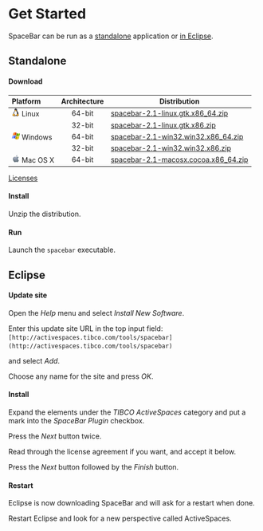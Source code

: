 # Get Started

SpaceBar can be run as a [standalone](#standalone) application or [in Eclipse](#eclipse). 

## <a name="standalone" />Standalone

#### Download

|Platform                              |Architecture|Distribution                                                                                                                                   |
|:-------------------------------------|:----------:|-----------------------------------------------------------------------------------------------------------------------------------|
|![Linux](images/linux.png) Linux      |64-bit      |<a target="_blank" href="http://activespaces.tibco.com/tools/spacebar/spacebar-2.1-linux.gtk.x86_64.zip" class="btn btn-primary btn-small">spacebar-2.1-linux.gtk.x86_64.zip</a>      |
|                                      |32-bit      |<a target="_blank" href="http://activespaces.tibco.com/tools/spacebar/spacebar-2.1-linux.gtk.x86.zip"    class="btn btn-primary btn-small">spacebar-2.1-linux.gtk.x86.zip</a>         |
|![Windows](images/windows.png) Windows|64-bit      |<a target="_blank" href="http://activespaces.tibco.com/tools/spacebar/spacebar-2.1-win32.win32.x86_64.zip" class="btn btn-primary btn-small">spacebar-2.1-win32.win32.x86_64.zip</a>  |
|                                      |32-bit      |<a target="_blank" href="http://activespaces.tibco.com/tools/spacebar/spacebar-2.1-win32.win32.x86.zip"    class="btn btn-primary btn-small">spacebar-2.1-win32.win32.x86.zip</a>     |
|![Mac](images/mac.png) Mac OS X       |64-bit      |<a target="_blank" href="http://activespaces.tibco.com/tools/spacebar/spacebar-2.1-macosx.cocoa.x86_64.zip" class="btn btn-primary btn-small">spacebar-2.1-macosx.cocoa.x86_64.zip</a>|

<a href="https://raw.githubusercontent.com/TIBCOSoftware/as-spacebar/master/LICENSE" target="_blank">Licenses</a>

#### Install

Unzip the distribution.

#### Run

Launch the `spacebar` executable.

## <a name="eclipse" />Eclipse

#### Update site

Open the *Help* menu and select *Install New Software*.

Enter this update site URL in the top input field: `[http://activespaces.tibco.com/tools/spacebar](http://activespaces.tibco.com/tools/spacebar)`

and select *Add*.

Choose any name for the site and press *OK*.

#### Install

Expand the elements under the *TIBCO ActiveSpaces* category and put a mark into the *SpaceBar Plugin* checkbox.

Press the *Next* button twice.

Read through the license agreement if you want, and accept it below.

Press the *Next* button followed by the *Finish* button.

#### Restart

Eclipse is now downloading SpaceBar and will ask for a restart when done.

Restart Eclipse and look for a new perspective called ActiveSpaces.
